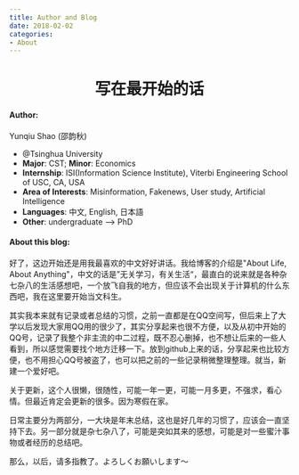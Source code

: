 ```yaml
---
title: Author and Blog
date: 2018-02-02 
categories:
- About
---
```


# <center>写在最开始的话</center>

#### Author:

Yunqiu Shao (邵韵秋)

- @Tsinghua University
- **Major**:  CST;  **Minor**:  Economics
- **Internship**: ISI(Information Science Institute), Viterbi Engineering School of USC, CA, USA
- **Area of Interests**: Misinformation, Fakenews, User study, Artificial Intelligence
- **Languages**: 中文, English, 日本語
- **Other**: undergraduate —> PhD



#### About this blog:

好了，这边开始还是用我最喜欢的中文好好讲话。我给博客的介绍是"About Life, About Anything"，中文的话是”无关学习，有关生活“，最直白的说来就是各种杂七杂八的生活感想吧，一个放飞自我的地方，但应该不会出现关于计算机的什么东西吧，我在这里要开始当文科生。

其实我本来就有记录或者总结的习惯，之前一直都是在QQ空间写，但后来上了大学以后发现大家用QQ用的很少了，其实分享起来也很不方便，以及从初中开始的QQ号，记录了我整个非主流的中二过程，既不忍心删掉，也不想让后来的一些人看到，所以感觉需要找个地方迁移一下。放到github上来的话，分享起来也比较方便，也不用担心QQ号被盗了，也可以把之前的一些记录稍微整理整理。就当，新建一个爱好吧。

关于更新，这个人很懒，很随性，可能一年一更，可能一月多更，不强求，看心情。但最近肯定会更新的很多。因为寒假在家。

日常主要分为两部分，一大块是年末总结，这也是好几年的习惯了，应该会一直坚持下去。另一部分就是杂七杂八了，可能是突如其来的感想，可能是对一些蜜汁事物或者经历的总结吧。

那么，以后，请多指教了。よろしくお願いします〜
